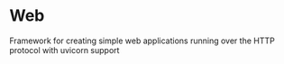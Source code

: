 # Web
Framework for creating simple web applications running over the HTTP protocol with uvicorn support
